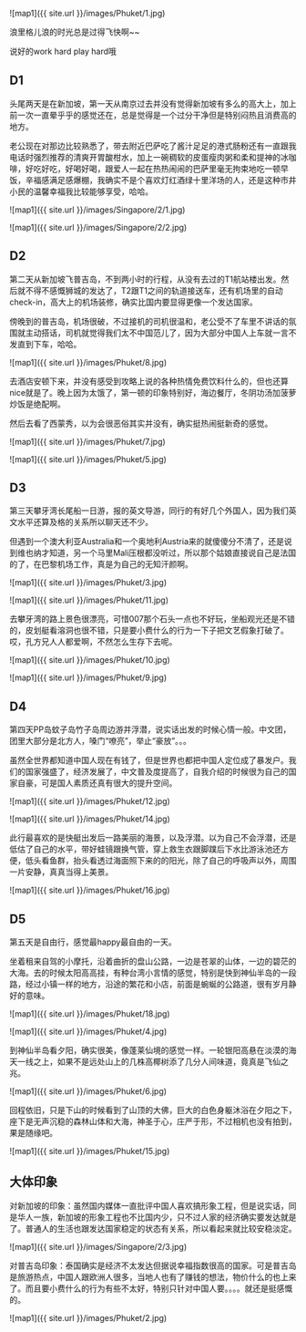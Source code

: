 
![map1]({{ site.url }}/images/Phuket/1.jpg)

浪里格儿浪的时光总是过得飞快啊~~ 

说好的work hard play hard哦

## D1

头尾两天是在新加坡，第一天从南京过去并没有觉得新加坡有多么的高大上，加上前一次一直晕乎乎的感觉还在，总是觉得是一个过分干净但是特别闷热且消费高的地方。

老公现在对那边比较熟悉了，带去附近巴萨吃了酱汁足足的港式肠粉还有一直跟我电话时强烈推荐的清爽开胃酸柑水，加上一碗稠软的皮蛋瘦肉粥和柔和提神的冰咖啡，好吃好吃，好喝好喝，跟爱人一起在热热闹闹的巴萨里毫无拘束地吃一顿早饭，辛福感满足感爆棚，我确实不是个喜欢灯红酒绿十里洋场的人，还是这种市井小民的温馨幸福我比较能够享受，哈哈。

![map1]({{ site.url }}/images/Singapore/2/1.jpg)

![map1]({{ site.url }}/images/Singapore/2/2.jpg)


## D2

第二天从新加坡飞普吉岛，不到两小时的行程，从没有去过的T1航站楼出发。然后就不得不感慨狮城的发达了，T2跟T1之间的轨道接送车，还有机场里的自动check-in，高大上的机场装修，确实比国内要显得更像一个发达国家。

傍晚到的普吉岛，机场很破，不过接机的司机很温和，老公受不了车里不讲话的氛围就主动搭话，司机就觉得我们太不中国范儿了，因为大部分中国人上车就一言不发直到下车，哈哈。

![map1]({{ site.url }}/images/Phuket/8.jpg)

去酒店安顿下来，并没有感受到攻略上说的各种热情免费饮料什么的，但也还算nice就是了。晚上因为太饿了，第一顿的印象特别好，海边餐厅，冬阴功汤加菠萝炒饭是绝配啊。

然后去看了西蒙秀，以为会很恶俗其实并没有，确实挺热闹挺新奇的感觉。

![map1]({{ site.url }}/images/Phuket/7.jpg)

![map1]({{ site.url }}/images/Phuket/5.jpg)

## D3

第三天攀牙湾长尾船一日游，报的英文导游，同行的有好几个外国人，因为我们英文水平还算及格的关系所以聊天还不少。

但遇到一个澳大利亚Australia和一个奥地利Austria来的就傻傻分不清了，还是说到维也纳才知道，另一个马里Mali压根都没听过，所以那个姑娘直接说自己是法国的了，在巴黎机场工作，真是为自己的无知汗颜啊。

![map1]({{ site.url }}/images/Phuket/3.jpg)

![map1]({{ site.url }}/images/Phuket/11.jpg)

去攀牙湾的路上景色很漂亮，可惜007那个石头一点也不好玩，坐船观光还是不错的，皮划艇看溶洞也很不错，只是要小费什么的行为一下子把文艺假象打破了。哎，孔方兄人人都爱啊，不然怎么生存下去呢。

![map1]({{ site.url }}/images/Phuket/10.jpg)

![map1]({{ site.url }}/images/Phuket/9.jpg)

## D4

第四天PP岛蚊子岛竹子岛周边游并浮潜，说实话出发的时候心情一般。中文团，团里大部分是北方人，嗓门“嘹亮”，举止“豪放”。。。

虽然全世界都知道中国人现在有钱了，但是世界也都把中国人定位成了暴发户。我们的国家强盛了，经济发展了，中文普及度提高了，自我介绍的时候很为自己的国家自豪，可是国人素质还真有很大的提升空间。

![map1]({{ site.url }}/images/Phuket/12.jpg)

![map1]({{ site.url }}/images/Phuket/14.jpg)

此行最喜欢的是快艇出发后一路美丽的海景，以及浮潜。以为自己不会浮潜，还是低估了自己的水平，带好蛙镜跟换气管，穿上救生衣跟脚蹼后下水比游泳池还方便，低头看鱼群，抬头看透过海面照下来的的阳光，除了自己的呼吸声以外，周围一片安静，真真当得上美景。

![map1]({{ site.url }}/images/Phuket/16.jpg)

## D5

第五天是自由行，感觉最happy最自由的一天。

坐着租来自驾的小摩托，沿着曲折的盘山公路，一边是苍翠的山体，一边的碧茫的大海。去的时候太阳高高挂，有种台湾小言情的感觉，特别是快到神仙半岛的一段路，经过小镇一样的地方，沿途的繁花和小店，前面是蜿蜒的公路道，很有岁月静好的意味。

![map1]({{ site.url }}/images/Phuket/18.jpg)

![map1]({{ site.url }}/images/Phuket/4.jpg)

到神仙半岛看夕阳，确实很美，像蓬莱仙境的感觉一样。一轮银阳高悬在淡漠的海天一线之上，如果不是远处山上的几株高椰树添了几分人间味道，竟真是飞仙之兆。

![map1]({{ site.url }}/images/Phuket/6.jpg)

回程依旧，只是下山的时候看到了山顶的大佛，巨大的白色身躯沐浴在夕阳之下，座下是无声沉稳的森林山体和大海，神圣于心，庄严于形，不过相机也没有拍到，果是随缘吧。

![map1]({{ site.url }}/images/Phuket/15.jpg)


## 大体印象

对新加坡的印象：虽然国内媒体一直批评中国人喜欢搞形象工程，但是说实话，同是华人一族，新加坡的形象工程也不比国内少，只不过人家的经济确实要发达就是了。普通人的生活也跟发达国家稳定的状态有关系，所以看起来就比较安稳淡定。

![map1]({{ site.url }}/images/Singapore/2/3.jpg)

对普吉岛印象：泰国确实是经济不太发达但据说幸福指数很高的国家。可是普吉岛是旅游热点，中国人跟欧洲人很多，当地人也有了赚钱的想法，物价什么的也上来了。而且要小费什么的行为有些不太好，特别只针对中国人要。。。。就还是挺感慨的。

![map1]({{ site.url }}/images/Phuket/2.jpg)
